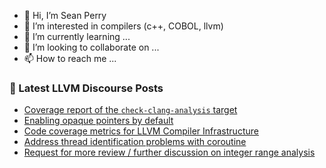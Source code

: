 - 👋 Hi, I’m Sean Perry
- 👀 I’m interested in compilers (c++, COBOL, llvm)
- 🌱 I’m currently learning ...
- 💞️ I’m looking to collaborate on ...
- 📫 How to reach me ...

<!---
s66perry/s66perry is a ✨ special ✨ repository because its `README.md` (this file) appears on your GitHub profile.
You can click the Preview link to take a look at your changes.
--->
### 📕 Latest LLVM Discourse Posts

<!-- DISCOURSE-LLVM:START -->
- [Coverage report of the `check-clang-analysis` target](https://discourse.llvm.org/t/coverage-report-of-the-check-clang-analysis-target/62316#post_3)
- [Enabling opaque pointers by default](https://discourse.llvm.org/t/enabling-opaque-pointers-by-default/61322#post_18)
- [Code coverage metrics for LLVM Compiler Infrastructure](https://discourse.llvm.org/t/code-coverage-metrics-for-llvm-compiler-infrastructure/61877?page=2#post_25)
- [Address thread identification problems with coroutine](https://discourse.llvm.org/t/address-thread-identification-problems-with-coroutine/62015?page=2#post_32)
- [Request for more review / further discussion on integer range analysis](https://discourse.llvm.org/t/request-for-more-review-further-discussion-on-integer-range-analysis/62318#post_4)
<!-- DISCOURSE-LLVM:END -->
